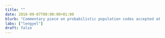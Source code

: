 ```yaml
---
title: ""
date: 2018-09-07T00:00:00+01:00
blurb: "Commentary piece on probabilistic population codes accepted at TINS"
labs: ["lengyel"]
draft: false
---
```


